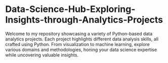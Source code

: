 # Data-Science-Hub-Exploring-Insights-through-Analytics-Projects
Welcome to my repository showcasing a variety of Python-based data analytics projects. Each project highlights different data analysis skills, all crafted using Python. From visualization to machine learning, explore various domains and methodologies, honing your data science expertise while uncovering valuable insights.
